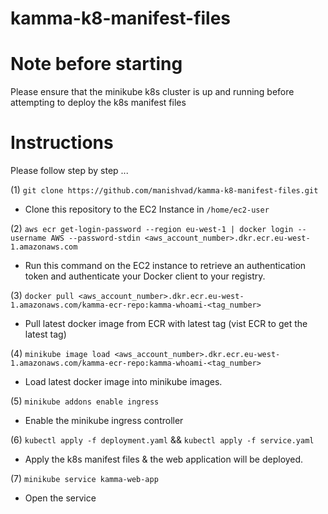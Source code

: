 # kamma-k8-manifest-files

# Note before starting 

Please ensure that the minikube k8s cluster is up and running before attempting to deploy the k8s manifest files



# Instructions

Please follow step by step ...

(1) `git clone https://github.com/manishvad/kamma-k8-manifest-files.git`

- Clone this repository to the EC2 Instance in `/home/ec2-user`

(2) `aws ecr get-login-password --region eu-west-1 | docker login --username AWS --password-stdin <aws_account_number>.dkr.ecr.eu-west-1.amazonaws.com`

- Run this command on the EC2 instance to retrieve an authentication token and authenticate your Docker client to your registry.

(3) `docker pull <aws_account_number>.dkr.ecr.eu-west-1.amazonaws.com/kamma-ecr-repo:kamma-whoami-<tag_number>`

- Pull latest docker image from ECR with latest tag (vist ECR to get the latest tag)

(4) `minikube image load <aws_account_number>.dkr.ecr.eu-west-1.amazonaws.com/kamma-ecr-repo:kamma-whoami-<tag_number>`

- Load latest docker image into minikube images.

(5) `minikube addons enable ingress`

- Enable the minikube ingress controller

(6) `kubectl apply -f deployment.yaml` && `kubectl apply -f service.yaml`

- Apply the k8s manifest files & the web application will be deployed.

(7) `minikube service kamma-web-app`

- Open the  service
